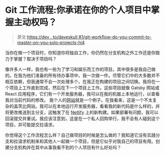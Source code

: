 # Git 工作流程:你承诺在你的个人项目中掌握主动权吗？

> 原文:[https://dev . to/daveskull 81/git-workflow-do-you-commit-to-master-on-you-solo-projects-hi4](https://dev.to/daveskull81/git-workflow-do-you-commit-to-master-on-your-solo-projects-hi4)

当你在做一个项目时，你知道你将独自工作，你仍然在分支机构之外工作还是你致力于掌握？取决于项目吗？

像许多人一样，我也有一些为了学习和娱乐而工作的项目。其中很多是我自己做的。在我为他们准备的所有待办事项中，我一次做一件。尽管它们中的大多数并不相互依赖，但我通常不会一次处理多个，在我正在构建的项目之间切换。我将在一个项目上工作直到完成，然后在下一个项目上工作。这些项目就像 Gatsby 网站或 React 应用程序，它们有一个开发服务器，我可以在我的机器上本地运行，以查看我对当前代码的修改。
我个人的[网站](https://www.daveinden.com)就是一个例子。在我看来，这是一个不太复杂的盖茨比网站。我可以在本地运行开发服务器，看看我的新代码是什么样的，并将更改推送到主分支，这触发了在 [Netlify](https://www.netlify.com) 上的新构建。如果部署有问题，我可以回滚提交并重试。我应该注意到，这是在一个私人回购举行，我不会有人碰到这个项目，并可能提交拉请求。

你觉得这个工作流程怎么样？自己做项目的时候是怎么做的？我知道它没有实践分支和拉请求机制来和其他人一起做一个项目，但是它似乎对我自己的项目有用。创建分支机构并在其中从事我看不到的个人项目有什么好处吗？
